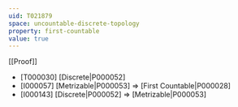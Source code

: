 ```yaml
---
uid: T021879
space: uncountable-discrete-topology
property: first-countable
value: true
---
```

[[Proof]]

* [T000030] [Discrete|P000052]
* [I000057] [Metrizable|P000053] => [First Countable|P000028]
* [I000143] [Discrete|P000052] => [Metrizable|P000053]


